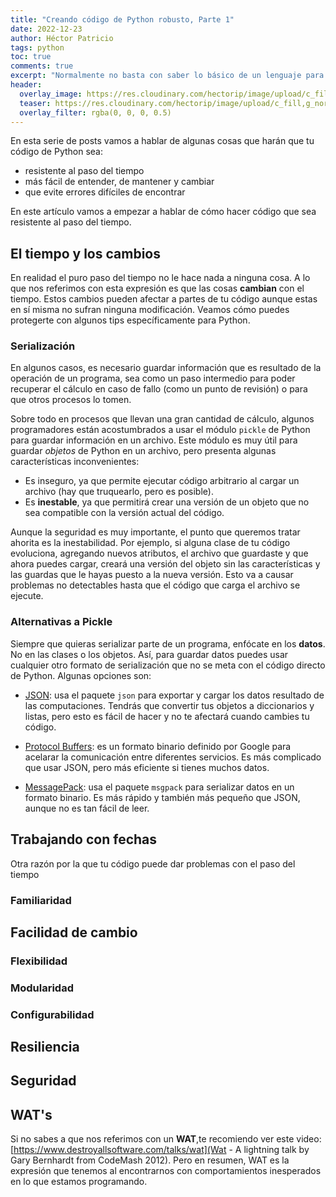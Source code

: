 ```yaml
---
title: "Creando código de Python robusto, Parte 1"
date: 2022-12-23
author: Héctor Patricio
tags: python
toc: true
comments: true
excerpt: "Normalmente no basta con saber lo básico de un lenguaje para hacer código que sea fácil de mantener y seguro. Hablemos de algunas maneras de hacer código robusto con Python."
header:
  overlay_image: https://res.cloudinary.com/hectorip/image/upload/c_fill,g_north,h_350,q_59,w_1200,x_100,y_100/v1661094369/DALL_E_2022-08-12_11.14.36_-_dangerous_green_and_black_python_ready_to_byte_digital_art_bgspv1.png
  teaser: https://res.cloudinary.com/hectorip/image/upload/c_fill,g_north,h_150,q_59,w_300,x_100,y_100/v1661094369/DALL_E_2022-08-12_11.14.36_-_dangerous_green_and_black_python_ready_to_byte_digital_art_bgspv1.png
  overlay_filter: rgba(0, 0, 0, 0.5)
---
```


En esta serie de posts vamos a hablar de algunas cosas que harán que tu código de Python sea:

- resistente al paso del tiempo
- más fácil de entender, de mantener y cambiar
- que evite errores difíciles de encontrar

En este artículo vamos a empezar a hablar de cómo hacer código que sea resistente al paso del tiempo.

## El tiempo y los cambios

En realidad el puro paso del tiempo no le hace nada a ninguna cosa. A lo que nos referimos con esta expresión es que las cosas **cambian** con el tiempo. Estos cambios pueden afectar a partes de tu código aunque estas en sí misma no sufran ninguna modificación. Veamos cómo puedes protegerte con algunos tips específicamente para Python.

### Serialización

En algunos casos, es necesario guardar información que es resultado de la operación de un programa, sea como un paso intermedio para poder recuperar el cálculo en caso de fallo (como un punto de revisión) o para que otros procesos lo tomen.

Sobre todo en procesos que llevan una gran cantidad de cálculo, algunos programadores están acostumbrados a usar el módulo `pickle` de Python para guardar información en un archivo. Este módulo es muy útil para guardar _objetos_ de Python en un archivo, pero presenta algunas características inconvenientes:

- Es inseguro, ya que permite ejecutar código arbitrario al cargar un archivo (hay que truquearlo, pero es posible).
- Es **inestable**, ya que permitirá crear una versión de un objeto que no sea compatible con la versión actual del código.

Aunque la seguridad es muy importante, el punto que queremos tratar ahorita es la inestabilidad. Por ejemplo, si alguna clase de tu código evoluciona, agregando nuevos atributos, el archivo que guardaste y que ahora puedes cargar, creará una versión del objeto sin las características y las guardas que le hayas puesto a la nueva versión. Esto va a causar problemas no detectables hasta que el código que carga el archivo se ejecute.

### Alternativas a Pickle

Siempre que quieras serializar parte de un programa, enfócate en los **datos**. No en las clases o los objetos. Así, para guardar datos puedes usar cualquier otro formato de serialización que no se meta con el código directo de Python. Algunas opciones son:

- [JSON](https://barcelonageeks.com/serializar-y-deserializar-json-complejo-en-python/): usa el paquete `json` para exportar y cargar los datos resultado de las computaciones. Tendrás que convertir tus objetos a diccionarios y listas, pero esto es fácil de hacer y no te afectará cuando cambies tu código.

- [Protocol Buffers](https://blog.conan.io/2019/03/06/Serializing-your-data-with-Protobuf.html): es un formato binario definido por Google para acelarar la comunicación entre diferentes servicios. Es más complicado que usar JSON, pero más eficiente si tienes muchos datos.

- [MessagePack](https://msgpack.org/index.html): usa el paquete `msgpack` para serializar datos en un formato binario. Es más rápido y también más pequeño que JSON, aunque no es tan fácil de leer.

## Trabajando con fechas

Otra razón por la que tu código puede dar problemas con el paso del tiempo

### Familiaridad

## Facilidad de cambio

### Flexibilidad

### Modularidad

### Configurabilidad

## Resiliencia

## Seguridad

## WAT's

Si no sabes a que nos referimos con un **WAT**,te recomiendo ver este video: [https://www.destroyallsoftware.com/talks/wat](Wat -
A lightning talk by Gary Bernhardt from CodeMash 2012). Pero en resumen, WAT es la expresión que tenemos al encontrarnos con comportamientos inesperados en lo que estamos programando.
